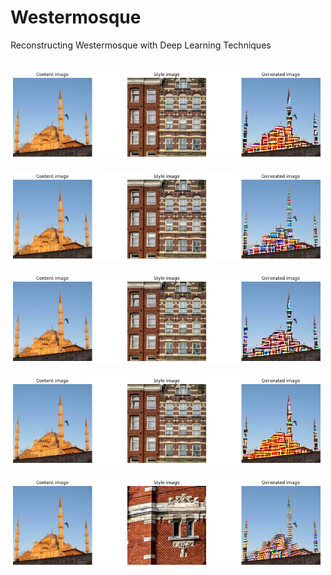 # Westermosque

Reconstructing Westermosque with Deep Learning Techniques

<br />
  <img src="https://github.com/kokostino/Westermosque/blob/main/resultsNST/ams20hm.png" width="500" /><br />
  <br />
  <img src="https://github.com/kokostino/Westermosque/blob/main/resultsNST/ams20k3.png" width="500" /><br />
  <br />
  <img src="https://github.com/kokostino/Westermosque/blob/main/resultsNST/ams20k3anders.png" width="500" /><br />
  <br />
  <img src="https://github.com/kokostino/Westermosque/blob/main/resultsNST/ams20ydfgdfg.png" width="500" /><br />
  <br />
  <img src="https://github.com/kokostino/Westermosque/blob/main/resultsNST/ams32.png" width="500" /><br />
